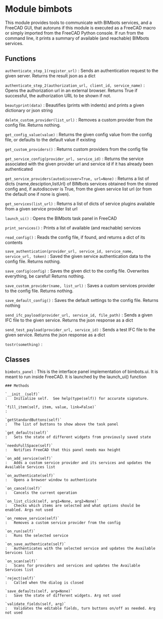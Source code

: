 Module bimbots
==============
This module provides tools to communicate with BIMbots services, and
a FreeCAD GUI, that autoruns if this module is executed as a FreeCAD macro or
simply imported from the FreeCAD Python console. If run from the command line,
it prints a summary of available (and reachable) BIMbots services.

Functions
---------

`authenticate_step_1(register_url)`
:   Sends an authentication request to the given server. Returns the result json as a dict

`authenticate_step_2(authorization_url, client_id, service_name)`
:   Opens the authorization url in an external browser. Returns True if successful, the authorization URL to be shown if not.

`beautyprint(data)`
:   Beautifies (prints with indents) and prints a given dictionary or json string

`delete_custom_provider(list_url)`
:   Removes a custom provider from the config file. Returns nothing.

`get_config_value(value)`
:   Returns the given config value from the config file, or defaults to the default value if existing

`get_custom_providers()`
:   Returns custom providers from the config file

`get_service_config(provider_url, service_id)`
:   Returns the service associated with the given provider url and service id if it has already been authenticated

`get_service_providers(autodiscover=True, url=None)`
:   Returns a list of dicts {name,desciption,listUrl} of BIMbots services obtained from the stored config and,
    if autodiscover is True, from the given service list url (or from the default one if none is given).

`get_services(list_url)`
:   Returns a list of dicts of service plugins available from a given service provider list url

`launch_ui()`
:   Opens the BIMbots task panel in FreeCAD

`print_services()`
:   Prints a list of available (and reachable) services

`read_config()`
:   Reads the config file, if found, and returns a dict of its contents

`save_authentication(provider_url, service_id, service_name, service_url, token)`
:   Saved the given service authentication data to the config file. Returns nothing.

`save_config(config)`
:   Saves the given dict to the config file. Overwrites everything, be careful! Returns nothing.

`save_custom_provider(name, list_url)`
:   Saves a custom services provider to the config file. Returns nothing.

`save_default_config()`
:   Saves the default settings to the config file. Returns nothing

`send_ifc_payload(provider_url, service_id, file_path)`
:   Sends a given IFC file to the given service. Returns the json response as a dict

`send_test_payload(provider_url, service_id)`
:   Sends a test IFC file to the given service. Returns the json response as a dict

`tostr(something)`
:   

Classes
-------

`bimbots_panel`
:   This is the interface panel implementation of bimbots.ui. It is meant to run inside FreeCAD.
    It is launched by the launch_ui() function

    ### Methods

    `__init__(self)`
    :   Initialize self.  See help(type(self)) for accurate signature.

    `fill_item(self, item, value, link=False)`
    :

    `getStandardButtons(self)`
    :   The list of buttons to show above the task panel

    `get_defaults(self)`
    :   Sets the state of different widgets from previously saved state

    `needsFullSpace(self)`
    :   Notifies FreeCAD that this panel needs max height

    `on_add_service(self)`
    :   Adds a custom service provider and its services and updates the Available Services list

    `on_authenticate(self)`
    :   Opens a browser window to authenticate

    `on_cancel(self)`
    :   Cancels the current operation

    `on_list_click(self, arg1=None, arg2=None)`
    :   Checks which items are selected and what options should be enabled. Args not used

    `on_remove_service(self)`
    :   Removes a custom service provider from the config

    `on_run(self)`
    :   Runs the selected service

    `on_save_authenticate(self)`
    :   Authenticates with the selected service and updates the Available Services list

    `on_scan(self)`
    :   Scans for providers and services and updates the Available Services list

    `reject(self)`
    :   Called when the dialog is closed

    `save_defaults(self, arg=None)`
    :   Save the state of different widgets. Arg not used

    `validate_fields(self, arg)`
    :   Validates the editable fields, turn buttons on/off as needed. Arg not used
